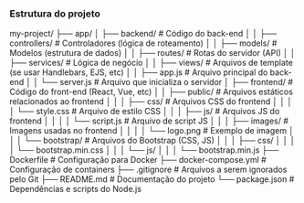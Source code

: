 ### Estrutura do projeto 

my-project/
├── app/
│   ├── backend/                # Código do back-end
│   │   ├── controllers/         # Controladores (lógica de roteamento)
│   │   ├── models/              # Modelos (estrutura de dados)
│   │   ├── routes/              # Rotas do servidor (API)
│   │   ├── services/            # Lógica de negócio
│   │   ├── views/               # Arquivos de template (se usar Handlebars, EJS, etc)
│   │   ├── app.js               # Arquivo principal do back-end
│   │   └── server.js            # Arquivo que inicializa o servidor
│   ├── frontend/                # Código do front-end (React, Vue, etc)
│   │   ├── public/                # Arquivos estáticos relacionados ao frontend
│   │   │   ├── css/               # Arquivos CSS do frontend
│   │   │   │   └── style.css      # Arquivo de estilo CSS
│   │   │   ├── js/                # Arquivos JS do frontend
│   │   │   │   └── script.js      # Arquivo de script JS
│   │   │   ├── images/            # Imagens usadas no frontend
│   │   │   │   └── logo.png       # Exemplo de imagem
│   │   │   └── bootstrap/         # Arquivos do Bootstrap (CSS, JS)
│   │   │       ├── css/
│   │   │       │   └── bootstrap.min.css
│   │   │       └── js/
│   │   │           └── bootstrap.min.js
├── Dockerfile                   # Configuração para Docker
├── docker-compose.yml           # Configuração de containers
├── .gitignore                   # Arquivos a serem ignorados pelo Git
├── README.md                    # Documentação do projeto
└── package.json                 # Dependências e scripts do Node.js
